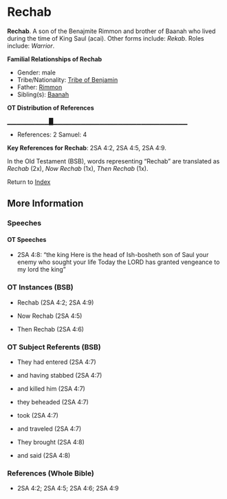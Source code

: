 # Rechab
**Rechab**. 
A son of the Benajmite Rimmon and brother of Baanah who lived during the time of King Saul (acai). 
Other forms include: 
*Rekab*. 
Roles include: 
_Warrior_. 




**Familial Relationships of Rechab**


* Gender: male
* Tribe/Nationality: [Tribe of Benjamin](../../../groups/md/acai/Benjamin.md)
* Father: [Rimmon](Rimmon.md)
* Sibling(s): [Baanah](Baanah.md)


**OT Distribution of References**

▁▁▁▁▁▁▁▁▁█▁▁▁▁▁▁▁▁▁▁▁▁▁▁▁▁▁▁▁▁▁▁▁▁▁▁▁▁▁
* References: 2 Samuel: 4



**Key References for Rechab**: 
2SA 4:2, 2SA 4:5, 2SA 4:9. 


In the Old Testament (BSB), words representing “Rechab” are translated as 
*Rechab* (2x), *Now Rechab* (1x), *Then Rechab* (1x). 




Return to [Index](00-Index.md)

## More Information

### Speeches

#### OT Speeches

* 2SA 4:8: “the king Here is the head of Ish-bosheth son of Saul your enemy who sought your life Today the LORD has granted vengeance to my lord the king”

### OT Instances (BSB)

* Rechab (2SA 4:2; 2SA 4:9)

* Now Rechab (2SA 4:5)

* Then Rechab (2SA 4:6)



### OT Subject Referents (BSB)

* They had entered (2SA 4:7)

* and having stabbed (2SA 4:7)

* and killed him (2SA 4:7)

* they beheaded (2SA 4:7)

* took (2SA 4:7)

* and traveled (2SA 4:7)

* They brought (2SA 4:8)

* and said (2SA 4:8)



### References (Whole Bible)

* 2SA 4:2; 2SA 4:5; 2SA 4:6; 2SA 4:9



